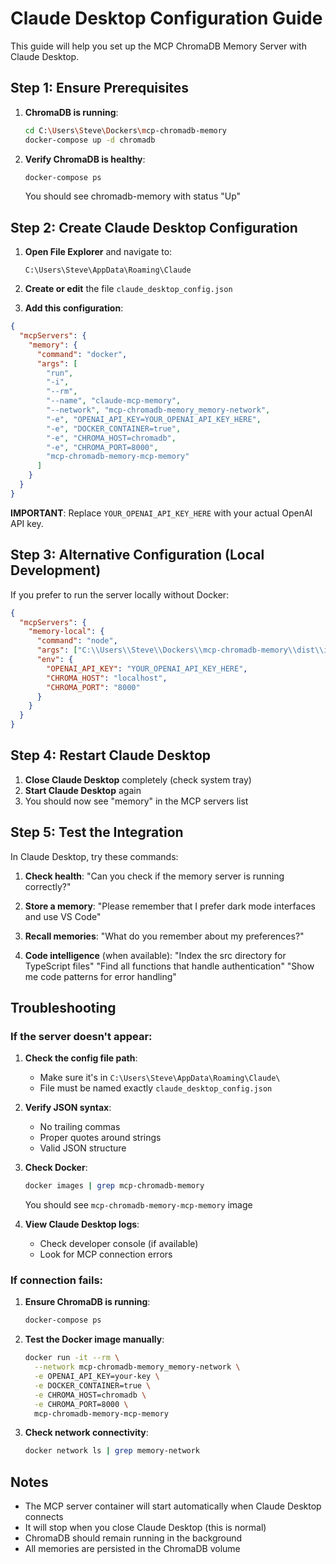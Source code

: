 # Claude Desktop Configuration Guide

This guide will help you set up the MCP ChromaDB Memory Server with Claude Desktop.

## Step 1: Ensure Prerequisites

1. **ChromaDB is running**:
   ```bash
   cd C:\Users\Steve\Dockers\mcp-chromadb-memory
   docker-compose up -d chromadb
   ```

2. **Verify ChromaDB is healthy**:
   ```bash
   docker-compose ps
   ```
   You should see chromadb-memory with status "Up"

## Step 2: Create Claude Desktop Configuration

1. **Open File Explorer** and navigate to:
   ```
   C:\Users\Steve\AppData\Roaming\Claude
   ```

2. **Create or edit** the file `claude_desktop_config.json`

3. **Add this configuration**:

```json
{
  "mcpServers": {
    "memory": {
      "command": "docker",
      "args": [
        "run",
        "-i",
        "--rm",
        "--name", "claude-mcp-memory",
        "--network", "mcp-chromadb-memory_memory-network",
        "-e", "OPENAI_API_KEY=YOUR_OPENAI_API_KEY_HERE",
        "-e", "DOCKER_CONTAINER=true",
        "-e", "CHROMA_HOST=chromadb",
        "-e", "CHROMA_PORT=8000",
        "mcp-chromadb-memory-mcp-memory"
      ]
    }
  }
}
```

**IMPORTANT**: Replace `YOUR_OPENAI_API_KEY_HERE` with your actual OpenAI API key.

## Step 3: Alternative Configuration (Local Development)

If you prefer to run the server locally without Docker:

```json
{
  "mcpServers": {
    "memory-local": {
      "command": "node",
      "args": ["C:\\Users\\Steve\\Dockers\\mcp-chromadb-memory\\dist\\index.js"],
      "env": {
        "OPENAI_API_KEY": "YOUR_OPENAI_API_KEY_HERE",
        "CHROMA_HOST": "localhost",
        "CHROMA_PORT": "8000"
      }
    }
  }
}
```

## Step 4: Restart Claude Desktop

1. **Close Claude Desktop** completely (check system tray)
2. **Start Claude Desktop** again
3. You should now see "memory" in the MCP servers list

## Step 5: Test the Integration

In Claude Desktop, try these commands:

1. **Check health**:
   "Can you check if the memory server is running correctly?"

2. **Store a memory**:
   "Please remember that I prefer dark mode interfaces and use VS Code"

3. **Recall memories**:
   "What do you remember about my preferences?"

4. **Code intelligence** (when available):
   "Index the src directory for TypeScript files"
   "Find all functions that handle authentication"
   "Show me code patterns for error handling"

## Troubleshooting

### If the server doesn't appear:

1. **Check the config file path**:
   - Make sure it's in `C:\Users\Steve\AppData\Roaming\Claude\`
   - File must be named exactly `claude_desktop_config.json`

2. **Verify JSON syntax**:
   - No trailing commas
   - Proper quotes around strings
   - Valid JSON structure

3. **Check Docker**:
   ```bash
   docker images | grep mcp-chromadb-memory
   ```
   You should see `mcp-chromadb-memory-mcp-memory` image

4. **View Claude Desktop logs**:
   - Check developer console (if available)
   - Look for MCP connection errors

### If connection fails:

1. **Ensure ChromaDB is running**:
   ```bash
   docker-compose ps
   ```

2. **Test the Docker image manually**:
   ```bash
   docker run -it --rm \
     --network mcp-chromadb-memory_memory-network \
     -e OPENAI_API_KEY=your-key \
     -e DOCKER_CONTAINER=true \
     -e CHROMA_HOST=chromadb \
     -e CHROMA_PORT=8000 \
     mcp-chromadb-memory-mcp-memory
   ```

3. **Check network connectivity**:
   ```bash
   docker network ls | grep memory-network
   ```

## Notes

- The MCP server container will start automatically when Claude Desktop connects
- It will stop when you close Claude Desktop (this is normal)
- ChromaDB should remain running in the background
- All memories are persisted in the ChromaDB volume
